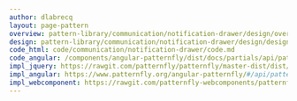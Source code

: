 ```yaml
---
author: dlabrecq
layout: page-pattern
overview: pattern-library/communication/notification-drawer/design/overview.md
design: pattern-library/communication/notification-drawer/design/design.md
code_html: code/communication/notification-drawer/code.md
code_angular: /components/angular-patternfly/dist/docs/partials/api/patternfly.notification.component.pfNotificationDrawer.html
impl_jquery: https://rawgit.com/patternfly/patternfly/master-dist/dist/tests/notification-drawer-vertical-nav.html
impl_angular: https://www.patternfly.org/angular-patternfly/#/api/patternfly.notification.component:pfNotificationDrawer
impl_webcomponent: https://rawgit.com/patternfly-webcomponents/patternfly-webcomponents/master-dist/app/app.html?dir=pf-notification-drawer&file=index.html
---
```

